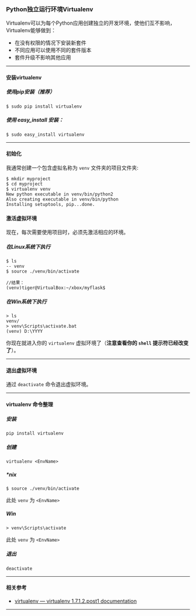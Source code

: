 ### Python独立运行环境Virtualenv

Virtualenv可以为每个Python应用创建独立的开发环境，使他们互不影响，Virtualenv能够做到：

* 在没有权限的情况下安装新套件
* 不同应用可以使用不同的套件版本
* 套件升级不影响其他应用

***

#### 安装virtualenv

##### 使用pip安装（推荐）

```
$ sudo pip install virtualenv
```

##### 使用 easy_install 安装：

```
$ sudo easy_install virtualenv
```

***

#### 初始化

我通常创建一个包含虚拟名称为 `venv` 文件夹的项目文件夹:

```
$ mkdir myproject
$ cd myproject
$ virtualenv venv
New python executable in venv/bin/python2
Also creating executable in venv/bin/python
Installing setuptools, pip...done.
```

#### 激活虚拟环境

现在，每次需要使用项目时，必须先激活相应的环境。

##### 在Linux系统下执行

```
$ ls
-- venv
$ source ./venv/bin/activate

//结果：
(venv)tiger@VirtualBox:~/xbox/myflask$ 
```

##### 在Win系统下执行

```
> ls
venv/
> venv\Scripts\activate.bat
(venv) D:\YYYY
```

你现在就进入你的 `virtualenv` 虚拟环境了（**注意查看你的 `shell` 提示符已经改变了**）。

***

#### 退出虚拟环境

通过 `deactivate` 命令退出虚拟环境。

*** 

#### virtualenv 命令整理

##### 安装

```
pip install virtualenv 
```

##### 创建

```
virtualenv <EnvName>
```

##### *nix 

```
$ source ./venv/bin/activate
```

此处 `venv` 为 `<EnvName>`

##### Win 

```
> venv\Scripts\activate
```

此处 `venv` 为 `<EnvName>`

##### 退出

```
deactivate
```

***

#### 相关参考

* [virtualenv &mdash; virtualenv 1.7.1.2.post1 documentation](https://virtualenv-chinese-docs.readthedocs.io/en/latest/)

***
